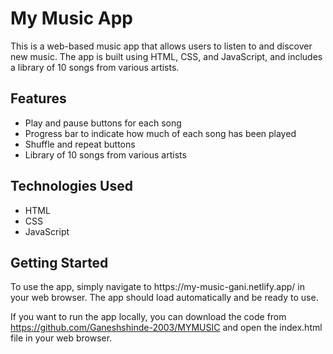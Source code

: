 <h1>My Music App</h1>
<p>This is a web-based music app that allows users to listen to and discover new music. The app is built using HTML, CSS, and JavaScript, and includes a library of 10 songs from various artists.</p>

<h2>Features</h2>
<ul>
  <li>Play and pause buttons for each song</li>
  <li>Progress bar to indicate how much of each song has been played</li>
  <li>Shuffle and repeat buttons</li>
  <li>Library of 10 songs from various artists</li>
</ul>

<h2>Technologies Used</h2>
<ul>
  <li>HTML</li>
  <li>CSS</li>
  <li>JavaScript</li>
</ul>

<h2>Getting Started</h2>
<p>To use the app, simply navigate to https://my-music-gani.netlify.app/ in your web browser. The app should load automatically and be ready to use.

If you want to run the app locally, you can download the code from https://github.com/Ganeshshinde-2003/MYMUSIC and open the index.html file in your web browser.</p>
